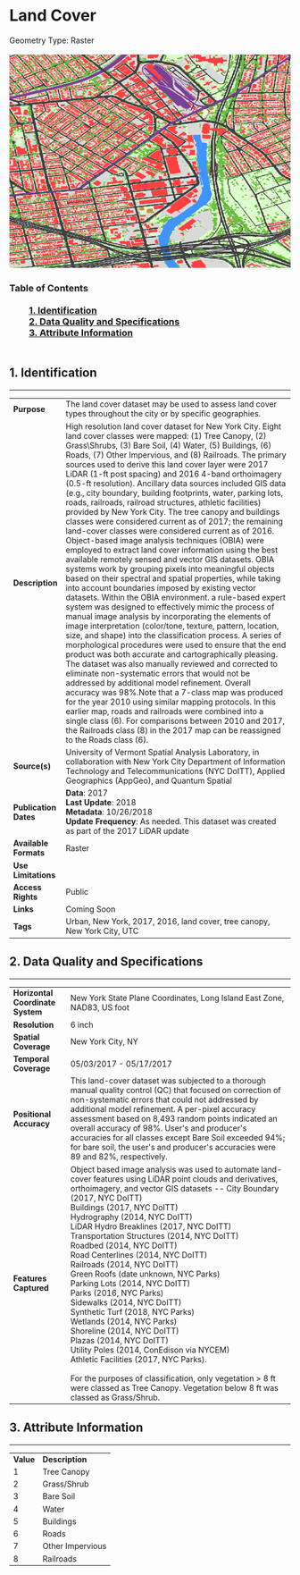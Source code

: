 # Land Cover
Geometry Type: Raster<br><br>![image](https://github.com/CityOfNewYork/nyc-geo-metadata/blob/master/Images/LandCover.png)

### Table of Contents<br><br>&nbsp;&nbsp;&nbsp;&nbsp;&nbsp;&nbsp;&nbsp;&nbsp;&nbsp;[**1. Identification**](#1-identification)<br>&nbsp;&nbsp;&nbsp;&nbsp;&nbsp;&nbsp;&nbsp;&nbsp;&nbsp;[**2. Data Quality and Specifications**](#2-data-quality-and-specifications)<br>&nbsp;&nbsp;&nbsp;&nbsp;&nbsp;&nbsp;&nbsp;&nbsp;&nbsp;[**3. Attribute Information**](#3-attribute-information)<br><br>
## 1. Identification
---------------------------------------------
|     |     |
| --- | --- |
**Purpose** |The land cover dataset may be used to assess land cover types throughout the city or by specific geographies. 
**Description** |High resolution land cover dataset for New York City. Eight land cover classes were mapped: (1) Tree Canopy, (2) Grass\Shrubs, (3) Bare Soil, (4) Water, (5) Buildings, (6) Roads, (7) Other Impervious, and (8) Railroads. The primary sources used to derive this land cover layer were 2017 LiDAR (1-ft post spacing) and 2016 4-band orthoimagery (0.5-ft resolution). Ancillary data sources included GIS data (e.g., city boundary, building footprints, water, parking lots, roads, railroads, railroad structures, athletic facilities) provided by New York City. The tree canopy and buildings classes were considered current as of 2017; the remaining land-cover classes were considered current as of 2016. Object-based image analysis techniques (OBIA) were employed to extract land cover information using the best available remotely sensed and vector GIS datasets. OBIA systems work by grouping pixels into meaningful objects based on their spectral and spatial properties, while taking into account boundaries imposed by existing vector datasets. Within the OBIA environment. a rule-based expert system was designed to effectively mimic the process of manual image analysis by incorporating the elements of image interpretation (color/tone, texture, pattern, location, size, and shape) into the classification process. A series of morphological procedures were used to ensure that the end product was both accurate and cartographically pleasing. The dataset was also manually reviewed and corrected to eliminate non-systematic errors that would not be addressed by additional model refinement. Overall accuracy was 98%.Note that a 7-class map was produced for the year 2010 using similar mapping protocols. In this earlier map, roads and railroads were combined into a single class (6). For comparisons between 2010 and 2017, the Railroads class (8) in the 2017 map can be reassigned to the Roads class (6). 
**Source(s)** |University of Vermont Spatial Analysis Laboratory, in collaboration with New York City Department of Information Technology and Telecommunications (NYC DoITT), Applied Geographics (AppGeo), and Quantum Spatial
**Publication Dates** |**Data**: 2017<br>**Last Update**: 2018<br>**Metadata**: 10/26/2018<br>**Update Frequency**: As needed. This dataset was created as part of the 2017 LiDAR update
**Available Formats** |Raster
**Use Limitations** |
**Access Rights** |Public
**Links** |Coming Soon
**Tags** |Urban, New York, 2017, 2016, land cover, tree canopy, New York City, UTC
## 2. Data Quality and Specifications
---------------------------------------------
|     |     |
| --- | --- |
**Horizontal Coordinate System** |New York State Plane Coordinates, Long Island East Zone, NAD83, US foot
**Resolution** |6 inch
**Spatial Coverage** |New York City, NY
**Temporal Coverage** |05/03/2017 - 05/17/2017 
**Positional Accuracy** |This land-cover dataset was subjected to a thorough manual quality control (QC) that focused on correction of non-systematic errors that could not addressed by additional model refinement. A per-pixel accuracy assessment based on 8,493 random points indicated an overall accuracy of 98%.  User's and producer's accuracies for all classes except Bare Soil exceeded 94%; for bare soil, the user's and producer's accuracies were 89 and 82%, respectively.
**Features Captured** |Object based image analysis was used to automate land-cover features using LiDAR point clouds and derivatives, orthoimagery, and vector GIS datasets -- City Boundary (2017, NYC DoITT)<br>Buildings (2017, NYC DoITT)<br>Hydrography (2014, NYC DoITT)<br>LiDAR Hydro Breaklines (2017, NYC DoITT)<br>Transportation Structures (2014, NYC DoITT)<br>Roadbed (2014, NYC DoITT)<br>Road Centerlines (2014, NYC DoITT)<br>Railroads (2014, NYC DoITT)<br>Green Roofs (date unknown, NYC Parks)<br>Parking Lots (2014, NYC DoITT)<br>Parks (2016, NYC Parks)<br>Sidewalks (2014, NYC DoITT)<br>Synthetic Turf (2018, NYC Parks)<br>Wetlands (2014, NYC Parks)<br>Shoreline (2014, NYC DoITT)<br>Plazas (2014, NYC DoITT)<br>Utility Poles (2014, ConEdison via NYCEM)<br>Athletic Facilities (2017, NYC Parks). <br><br> For the purposes of classification, only vegetation > 8 ft were classed as Tree Canopy. Vegetation below 8 ft was classed as Grass/Shrub. 
## 3. Attribute Information
---------------------------------------------
|     |     |
| --- | --- |
**Value** | **Description** 
1| Tree Canopy  
2| Grass/Shrub
3| Bare Soil
4| Water
5| Buildings
6| Roads
7| Other Impervious
8| Railroads
